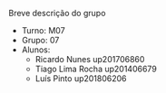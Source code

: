 Breve descrição do grupo

* Turno: M07
* Grupo: 07
* Alunos:
    - Ricardo Nunes up201706860 
    - Tiago Lima Rocha up201406679
    - Luís Pinto up201806206
